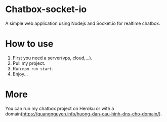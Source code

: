 # Chatbox-socket-io
A simple web application using Nodejs and Socket.io for realtime chatbox.

# How to use
1. First you need a server(vps, cloud,...).
2. Pull my project.
3. Run ```npm run start```.
4. Enjoy...
  
# More
You can run my chatbox project on Heroku or with a domain(https://quangnguyen.info/huong-dan-cau-hinh-dns-cho-domain/).
